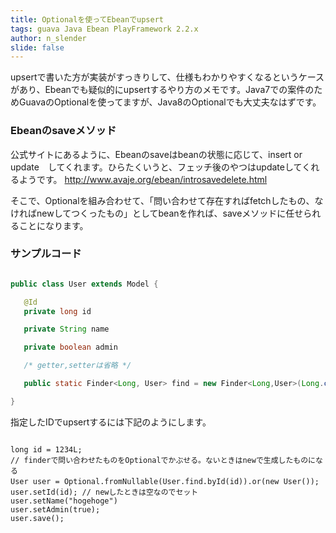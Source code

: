 ```yaml
---
title: Optionalを使ってEbeanでupsert
tags: guava Java Ebean PlayFramework 2.2.x
author: n_slender
slide: false
---
```

upsertで書いた方が実装がすっきりして、仕様もわかりやすくなるというケースがあり、Ebeanでも疑似的にupsertするやり方のメモです。Java7での案件のためGuavaのOptionalを使ってますが、Java8のOptionalでも大丈夫なはずです。

### Ebeanのsaveメソッド

公式サイトにあるように、Ebeanのsaveはbeanの状態に応じて、insert or update　してくれます。ひらたくいうと、フェッチ後のやつはupdateしてくれるようです。
http://www.avaje.org/ebean/introsavedelete.html

そこで、Optionalを組み合わせて、「問い合わせて存在すればfetchしたもの、なければnewしてつくったもの」としてbeanを作れば、saveメソッドに任せられることになります。

### サンプルコード

```lang:User.java

public class User extends Model {

   @Id
   private long id

   private String name 

   private boolean admin

   /* getter,setterは省略 */  

   public static Finder<Long, User> find = new Finder<Long,User>(Long.class, User.class);

}

```

指定したIDでupsertするには下記のようにします。

```

long id = 1234L;
// finderで問い合わせたものをOptionalでかぶせる。ないときはnewで生成したものになる
User user = Optional.fromNullable(User.find.byId(id)).or(new User());　
user.setId(id); // newしたときは空なのでセット
user.setName("hogehoge")
user.setAdmin(true);
user.save();

```



